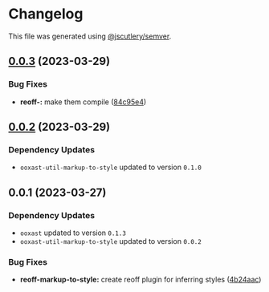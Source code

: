 # Changelog

This file was generated using [@jscutlery/semver](https://github.com/jscutlery/semver).

## [0.0.3](https://github.com/TrialAndErrorOrg/parsers/compare/reoff-markup-to-style-0.0.2...reoff-markup-to-style-0.0.3) (2023-03-29)


### Bug Fixes

* **reoff-:** make them compile ([84c95e4](https://github.com/TrialAndErrorOrg/parsers/commit/84c95e4ced2556b03d3fa61fabebba7439a57029))

## [0.0.2](https://github.com/TrialAndErrorOrg/parsers/compare/reoff-markup-to-style-0.0.1...reoff-markup-to-style-0.0.2) (2023-03-29)

### Dependency Updates

* `ooxast-util-markup-to-style` updated to version `0.1.0`
## 0.0.1 (2023-03-27)

### Dependency Updates

* `ooxast` updated to version `0.1.3`
* `ooxast-util-markup-to-style` updated to version `0.0.2`

### Bug Fixes

* **reoff-markup-to-style:** create reoff plugin for inferring styles ([4b24aac](https://github.com/TrialAndErrorOrg/parsers/commit/4b24aac3d139d769fdd4958aa903bb0a18f98abf))
